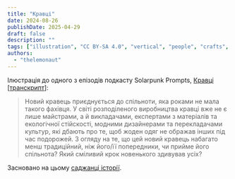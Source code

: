 ```yaml
---
title: "Кравці"
date: 2024-08-26
publishDate: 2025-04-29
draft: false
description: ""
tags: ["illustration", "CC BY-SA 4.0", "vertical", "people", "crafts", "Africa", "disability"]
authors:
  - "thelemonaut"
---
```


Ілюстрація до одного з епізодів подкасту Solarpunk Prompts, [Кравці](https://podcast.tomasino.org/@SolarpunkPrompts/episodes/the-tailors) [[транскрипт](https://wiki.tomasino.org/writing/Solarpunk-Prompts---The-Tailors)]:

> Новий кравець приєднується до спільноти, яка роками не мала такого фахівця. У світі розподіленого виробництва кравці вже не є лише майстрами, а й викладачами, експертами з матеріалів та екологічної стійскості, модними дизайнерами та перекладачами культур, які дбають про те, щоб жоден одяг не ображав інших під час подорожей. З огляду на те, що цей новий кравець набагато менш традиційний, ніж його/її попередники, чи прийме його спільнота? Який сміливий крок новенького здивував усіх?

Засновано на цьому [саджанці історії](/ua/seeds/the-tailors).
